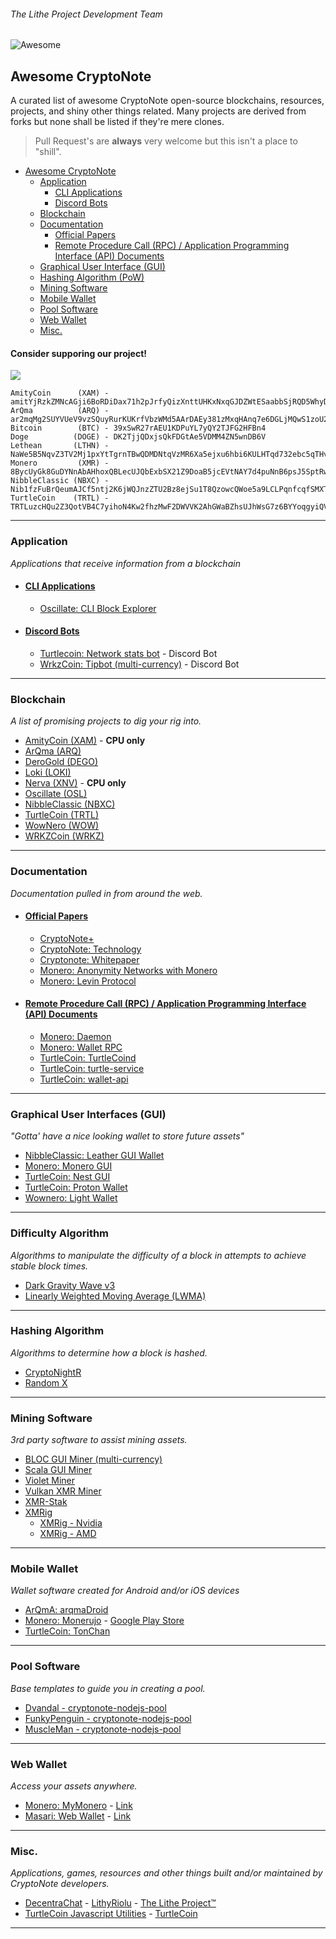 ###### The Lithe Project Development Team

![Awesome](https://cdn.rawgit.com/sindresorhus/awesome/d7305f38d29fed78fa85652e3a63e154dd8e8829/media/badge.svg)

## Awesome CryptoNote

A curated list of awesome CryptoNote open-source blockchains, resources, projects, and shiny other things related.
Many projects are derived from forks but none shall be listed if they're mere clones.

> Pull Request's are **always** very welcome but this isn't a place to "shill".

-   [Awesome CryptoNote](https://github.com/lithe-project/awesome-cryptonote#awesome-cryptonote)
    -   [Application](https://github.com/lithe-project/awesome-cryptonote#application)
        -   [CLI Applications](https://github.com/lithe-project/awesome-cryptonote#cli-applications)
        -   [Discord Bots](https://github.com/lithe-project/awesome-cryptonote#discord-bots)
    -   [Blockchain](https://github.com/lithe-project/awesome-cryptonote#blockchain)
    -   [Documentation](https://github.com/lithe-project/awesome-cryptonote#documentation)
        -   [Official Papers](https://github.com/lithe-project/awesome-cryptonote#official-papers)
        -   [Remote Procedure Call (RPC) / Application Programming Interface (API) Documents](https://github.com/lithe-project/awesome-cryptonote#remote-procedure-call-rpc--application-programming-interface-api-documents)
    -   [Graphical User Interface (GUI)](https://github.com/lithe-project/awesome-cryptonote#graphical-user-interfaces-gui)
    -   [Hashing Algorithm (PoW)](https://github.com/lithe-project/awesome-cryptonote#hashing-algorithm)
    -   [Mining Software](https://github.com/lithe-project/awesome-cryptonote#mining-software)
    -   [Mobile Wallet](https://github.com/lithe-project/awesome-cryptonote#mobile-wallet)
    -   [Pool Software](https://github.com/lithe-project/awesome-cryptonote#pool-software)
    -   [Web Wallet](https://github.com/lithe-project/awesome-cryptonote#web-wallet)
    -   [Misc.](https://github.com/lithe-project/awesome-cryptonote#misc)

#### Consider supporing our project!

<a href="https://www.patreon.com/thelitheproject"><img src="https://c5.patreon.com/external/logo/become_a_patron_button.png"></a>

    AmityCoin      (XAM) - amitYjRzkZMNcAGji6BoRDiDax71h2pJrfyQizXnttUHKxNxqGJDZWtESaabbSjRQD5WhyDey4qn9XZpFcAgxxTg5mtJTF9jTM
    ArQma          (ARQ) - ar2mqMg2SUYVUeV9vzSQuyRurKUKrfVbzWMd5AArDAEy381zMxqHAnq7e6DGLjMQwS1zoU2utuW83SFYJmYTS4sY2Ams1V6nv
    Bitcoin        (BTC) - 39xSwR27rAEU1KDPuYL7yQY2TJFG2HFBn4
    Doge          (DOGE) - DK2TjjQDxjsQkFDGtAe5VDMM4ZN5wnDB6V
    Lethean       (LTHN) - NaWe5B5NqvZ3TV2Mj1pxYtTgrnTBwQDMDNtqVzMR6Xa5ejxu6hbi6KULHTqd732ebc5qTHvKXonokghUBd3pjLa8czovfrW1G561vPanSPRh
    Monero         (XMR) - 8BycUyGk8GuDYNnAbAHhoxQBLecUJQbExbSX21Z9DoaB5jcEVtNAY7d4puNnB6psJ5SptRw42r4v6fp1yFHTUWaW9RaQDvb
    NibbleClassic (NBXC) - Nib1fzFuBrQeumAJCf5ntj2K6jWQJnzZTU2Bz8ejSu1T8QzowcQWoe5a9LCLPqnfcqfSMXTdKWULfgwZxBioX4yi5p4UDjF29x
    TurtleCoin    (TRTL) - TRTLuzcHQu2Z3QotVB4C7yihoN4Kw2fhzMwF2DWVVK2AhGWaBZhsUJhWsG7z6BYYoqgyiQVHHJeRiU78UmwLcfqPTY1MBS7bjzb

* * *

### Application

_Applications that receive information from a blockchain_

-   #### [CLI Applications](https://github.com/lithe-project/awesome-cryptonote#cli-applications)
    -   [Oscillate: CLI Block Explorer](https://github.com/pxckets/cli-blockexplorer)
-   #### [Discord Bots](https://github.com/lithe-project/awesome-cryptonote#discord-bots)
    -   [Turtlecoin: Network stats bot](https://github.com/TheDevMinerTV/trtl-network-stats) - Discord Bot
    -   [WrkzCoin: Tipbot (multi-currency)](https://github.com/wrkzcoin/TipBot) - Discord Bot

* * *

### Blockchain

_A list of promising projects to dig your rig into._

-   [AmityCoin (XAM)](https://gitlab.com/amity-project/amity) - **CPU only**
-   [ArQma (ARQ)](https://github.com/arqma/arqma)
-   [DeroGold (DEGO)](https://github.com/derogold)
-   [Loki (LOKI)](https://github.com/loki-project/loki)
-   [Nerva (XNV)](https://bitbucket.org/nerva-project/nerva) - **CPU only**
-   [Oscillate (OSL)](https://github.com/oscillate-coin/oscillate)
-   [NibbleClassic (NBXC)](https://github.com/NibbleClassic/NibbleClassic-Core-CLI)
-   [TurtleCoin (TRTL)](https://github.com/turtlecoin/turtlecoin/)
-   [WowNero (WOW)](https://github.com/wownero/wownero)
-   [WRKZCoin (WRKZ)](https://github.com/wrkzcoin)

* * *

### Documentation

_Documentation pulled in from around the web._

-   #### [Official Papers](https://github.com/lithe-project/awesome-cryptonote#official-papers)
    -   [CryptoNote+](https://eprint.iacr.org/2019/021.pdf)
    -   [CryptoNote: Technology](https://cryptonote.org/inside)
    -   [Cryptonote: Whitepaper](https://cryptonote.org/whitepaper.pdf)
    -   [Monero: Anonymity Networks with Monero](https://github.com/monero-project/monero/blob/master/ANONYMITY_NETWORKS.md)
    -   [Monero: Levin Protocol](https://github.com/monero-project/monero/blob/master/LEVIN_PROTOCOL.md)
-   #### [Remote Procedure Call (RPC) / Application Programming Interface (API) Documents](https://github.com/lithyriolu/awesome-cryptonote#remote-procedure-call-rpc--application-programming-interface-api-documents)
    -   [Monero: Daemon](https://web.getmonero.org/resources/developer-guides/daemon-rpc.html)
    -   [Monero: Wallet RPC](https://web.getmonero.org/resources/developer-guides/wallet-rpc.html)
    -   [TurtleCoin: TurtleCoind](https://docs.turtlecoin.lol/developer/api/Daemon-JSON-RPC-API)
    -   [TurtleCoin: turtle-service](https://docs.turtlecoin.lol/developer/api/Legacy-Wallet-RPC-API)
    -   [TurtleCoin: wallet-api](https://turtlecoin.github.io/wallet-api-docs/)

* * *

### Graphical User Interfaces (GUI)

_"Gotta' have a nice looking wallet to store future assets"_

-   [NibbleClassic: Leather GUI Wallet](https://github.com/NibbleClassic/NBXLeather-GUI-Wallet)
-   [Monero: Monero GUI](https://github.com/monero-project/monero-gui)
-   [TurtleCoin: Nest GUI](https://github.com/turtlecoin/turtle-wallet-go/)
-   [TurtleCoin: Proton Wallet](https://github.com/turtlecoin/turtle-wallet-proton)
-   [Wownero: Light Wallet](https://github.com/wownero/Wownero-Light-Wallet)

* * *

### Difficulty Algorithm

_Algorithms to manipulate the difficulty of a block in attempts to achieve stable block times._

-   [Dark Gravity Wave v3](https://gist.github.com/GeertJohan/b28da8105babf0553f21)
-   [Linearly Weighted Moving Average (LWMA)](https://github.com/zawy12/difficulty-algorithms/issues/3)

* * *

### Hashing Algorithm

_Algorithms to determine how a block is hashed._

-   [CryptoNightR](https://github.com/SChernykh/CryptonightR)
-   [Random X](https://github.com/tevador/RandomX)

* * *

### Mining Software

_3rd party software to assist mining assets._

-   [BLOC GUI Miner (multi-currency)](https://github.com/furiousteam/BLOC-GUI-Miner)
-   [Scala GUI Miner](https://github.com/scala-network/GUI-miner)
-   [Violet Miner](https://github.com/turtlecoin/violetminer)
-   [Vulkan XMR Miner](https://github.com/enerc/VulkanXMRMiner)
-   [XMR-Stak](https://github.com/fireice-uk/xmr-stak)
-   [XMRig](https://github.com/xmrig/xmrig)
    -   [XMRig - Nvidia](https://github.com/xmrig/xmrig-nvidia)
    -   [XMRig - AMD](https://github.com/xmrig/xmrig-amd)
    
* * *

### Mobile Wallet

_Wallet software created for Android and/or iOS devices_

-   [ArQmA: arqmaDroid](https://play.google.com/store/apps/details?id=com.arqma.Droid)
-   [Monero: Monerujo](https://github.com/m2049r/xmrwallet) - [Google Play Store](https://play.google.com/store/apps/details?id=com.m2049r.xmrwallet)
-   [TurtleCoin: TonChan](https://github.com/turtlecoin/turtlecoin-mobile-wallet)

* * *

### Pool Software

_Base templates to guide you in creating a pool._

-   [Dvandal - cryptonote-nodejs-pool](https://github.com/dvandal/cryptonote-nodejs-pool)
-   [FunkyPenguin - cryptonote-nodejs-pool](https://github.com/funkypenguin/cryptonote-nodejs-pool)
-   [MuscleMan - cryptonote-nodejs-pool](https://github.com/muscleman/cryptonote-nodejs-pool)

* * *

### Web Wallet

_Access your assets anywhere._

-   [Monero: MyMonero](https://github.com/mymonero) - [Link](https://wallet.mymonero.com/)
-   [Masari: Web Wallet](https://github.com/masari-project/masari-webwallet) - [Link](https://www.masariwallet.com/)

* * *

### Misc.

_Applications, games, resources and other things built and/or maintained by CryptoNote developers._

-   [DecentraChat](https://github.com/lithyriolu/decentrachat) - [LithyRiolu](https://github.com/lithyriolu) - [The Lithe Project™](https://github.com/lithe-project)
-   [TurtleCoin Javascript Utilities](https://utils.turtlecoin.dev) - [TurtleCoin](https://github.com/turtlecoin/)

* * *

